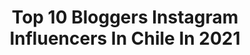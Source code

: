 ---
title: Top 10 Bloggers Instagram Influencers In Chile In 2021
description: >-
  Find top bloggers Instagram influencers in Chile in 2021. Most popular hashtags: #instachile #chile #chilegram #urbandecaychile.
platform: Instagram
hits: 37
text_top: Analyze the most popular Instagram influencers on inBeat.
text_bottom: Our database holds 37 Instagram influencers like this in Chile for you to work with.
profiles:
  - username: "valemiaaaaau"
    fullname: >-
      Valentina 💕 ÚNICA CUENTA
    bio: >-
      ▫️Cosmetologa, MUA & Beauty Blogger 🇨🇱 ▫️Maquillaje, skincare & cabello 💕 ▫️Mami primeriza de Vicente 👶 ▫️valentina.leni@live.com 💌
    location: "Chile"
    followers: 22264
    engagement: 519
    commentsToLikes: 0.448580
    id: ck1382qs7e85m0i19qjp0c1lo
    verified: false
    hashtags: "#muachilena, #makeupcommunity, #santiago, #nyxcosmeticschile"
  - username: "angielistica"
    fullname: >-
      Angie 🌈 CUENTA ÚNICA!
    bio: >-
      📍SCL | Abogada 👩🏼‍⚖️ | beauty blogger 🐰 #CRUELTYFREE | vegetariana 🥦 💌 Collabs/PR: angielistica@gmail.com 💄 Clases de automaquillaje
    location: "Chile"
    followers: 19189
    engagement: 461
    commentsToLikes: 0.189560
    id: ck5zyem3c9qsw0i14p6g8wtvd
    verified: false
    hashtags: "#chilegram, #nyxcosmetics, #crueltyfree, #halloween"
  - username: "abrilfguerra"
    fullname: >-
      𝓐𝓫𝓻𝓲𝓵 𝓕𝓮𝓻𝓷𝓪𝓷𝓭𝓪• Moda&Belleza
    bio: >-
      💞Fashion Blogger ✨YouTuber 🛍CEO: @piamiastore 🇻🇪 | 🇨🇱📍
    location: "Chile"
    followers: 18351
    engagement: 760
    commentsToLikes: 0.032756
    id: ck9hcah68ki9m0j78h9seqj2t
    verified: false
    hashtags: "#ruivabrasil, #redhaircolor, #fashionstyle, #outfits"
  - username: "queandaibonita"
    fullname: >-
      ELENA ♥ Cruelty Free Blogger
    bio: >-
      👩🏻‍🎓 Arquitecta | mua | beauty blogger 💅🏻 #CRUELTYFREE 🌱 vegetariana 🖤 Norma 🐾 Yuki 🤍 💌 elena.gacitua@gmail.com ⠀⠀ Lee mi último post aquí👇🏻
    location: "Chile"
    followers: 40584
    engagement: 600
    commentsToLikes: 0.082756
    id: ck15s6o1tbhpk0i19htvuwuor
    verified: false
    hashtags: "#urbandecay, #urbandecaychile, #crueltyfreemakeup, #makeupchile"
  - username: "estiloemily"
    fullname: >-
      EMILY ♡ PÉREZ
    bio: >-
      BEAUTY & LIFESTYLE Soy periodista y blogger 24/7 Piel mixta a grasa + acné ✉️ hello@estiloemily.com 📍Santiago, Chile
    location: "Chile"
    followers: 37238
    engagement: 168
    commentsToLikes: 0.109198
    id: ckap54v3da7lp0i78jnf2xgur
    verified: false
    hashtags: "#skincare, #stoned, #nars, #chile"
  - username: "viajafoteando"
    fullname: >-
      viajafoteando 🇵🇪 📷
    bio: >-
      Soy Fotógrafo, Blogger, Viajero, Guía de rutas a la aventura, descubriendo destinos. EMBAJADOR @andesgear_peru @thenorthfacepe Mis VIAJES y FOTOS :
    location: "Chile"
    followers: 12242
    engagement: 480
    commentsToLikes: 0.021016
    id: ck8sydyjgkjmg0j78acvfhjav
    verified: false
    hashtags: "#turismo, #travelgram, #peruadventure, #visitperu"
  - username: "paoly.__"
    fullname: >-
      𝐏𝐚𝐨𝐥𝐲 //   ⍣𝑻𝒐𝒅𝒐 𝑭𝒓𝒂𝒔𝒆𝒔⍣
    bio: >-
      ⍣ᵁⁿ ᴮˡᵒᵍᵍᵉʳ ˡˡᵉⁿᵒ ᵈᵉ 💜𝐀𝐦𝐨𝐫 💜 𝑹𝒆𝒇𝒍𝒆𝒙𝒊ó𝒏 ⍣𝘗𝘦𝘯𝘴𝘢𝘮𝘪𝘦𝘯𝘵𝘰𝘴💜
    location: "Chile"
    followers: 189699
    engagement: 291
    commentsToLikes: 0.017427
    id: ck15ubxifmefa0i190eilbl2b
    verified: false
    hashtags: "#frasesparareflexionar, #frasesdeldia, #piensapositivo, #actitud"
  - username: "chile_bloggers"
    fullname: >-
      ғᴏᴛᴏɢʀᴀғíᴀ ᴄʜɪʟᴇ 🇨🇱
    bio: >-
      🗂 ɢᴀʟᴇʀíᴀ ғᴏᴛᴏɢʀáғɪᴄᴀ 🔖 ʜᴛ #chile_bloggers 👮‍♂️ Respaldo @chile.backup
    location: "Chile"
    followers: 57760
    engagement: 296
    commentsToLikes: 0.006551
    id: ck14gzxk07urp0i190cxavzj6
    verified: false
    hashtags: "#skyporny, #travel, #marcachile, #killstorechile"
  - username: "yunialexmanci"
    fullname: >-
      Alexandra Mancilla 👑
    bio: >-
      Mexicana viviendo en Chile🔥 New at Česká Zemědělská Univerzita v Praze 🇨🇿☄️♻️ 🇲🇽🇨🇱🇺🇸🌎
    location: "Chile"
    followers: 13036
    engagement: 601
    commentsToLikes: 0.112724
    id: ckaoto4bjwqf00i785mabw2qv
    verified: false
    hashtags: "#bloggerchile, #chile, #blondie, #bloggersantiago"
  - username: "krissandovalk"
    fullname: >-
      🌸🌸K R I S H N A 🌸🌸
    bio: >-
      Temuco-Santiago 📍 ▪️MissChile 👑 ▪️Modelo ~ Promotora ~ Embajadora @cases.couples @spa.vitabella @morenna.cl @araucaniacervecera @almalavanda_chile
    location: "Chile"
    followers: 6903
    engagement: 591
    commentsToLikes: 0.106348
    id: ck9wd43msdzd80j78he8wca46
    verified: false
    hashtags: "#naturaleza, #style, #love, #surdechile"
---